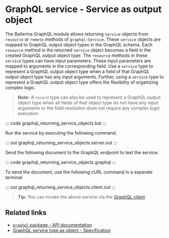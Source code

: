 # GraphQL service - Service as output object

The Ballerina GraphQL module allows returning `service` objects from `resource` or `remote` methods of `graphql:Service`. These `service` objects are mapped to GraphQL output object types in the GraphQL schema. Each `resource` method in the returned `service` object becomes a field in the created GraphQL output object type. The `resource` methods in these `service` types can have input parameters. These input parameters are mapped to arguments in the corresponding field. Use a `service` type to represent a GraphQL output object type when a field of that GraphQL output object type has any input arguments. Further, using a `service` type to represent a GraphQL output object type offers the flexibility of organizing complex logic.

>**Note:** A `record` type can also be used to represent a GraphQL output object type when all fields of that object type do not have any input arguments or the field resolution does not require any complex logic execution.

::: code graphql_returning_service_objects.bal :::

Run the service by executing the following command.

::: out graphql_returning_service_objects.server.out :::

Send the following document to the GraphQL endpoint to test the service.

::: code graphql_returning_service_objects.graphql :::

To send the document, use the following cURL command in a separate terminal.

::: out graphql_returning_service_objects.client.out :::

>**Tip:** You can invoke the above service via the [GraphQL client](/learn/by-example/graphql-client-query-endpoint/).

## Related links
- [`graphql` package - API documentation](https://lib.ballerina.io/ballerina/graphql/latest)
- [GraphQL service type as object - Specification](/spec/graphql/#422-service-type-as-object)

